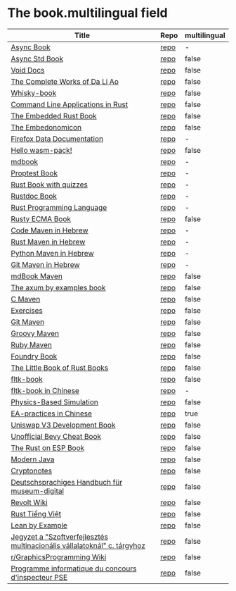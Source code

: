 # The book.multilingual field

| Title | Repo | multilingual |
|-------|------|-------------|
| [Async Book](https://rust-lang.github.io/async-book/index.html) | [repo](https://github.com/rust-lang/async-book) | - | 
| [Async Std Book](https://book.async.rs/) | [repo](https://github.com/async-rs/async-std) | false | 
| [Void Docs](https://docs.voidlinux.org/) | [repo](https://github.com/void-linux/void-docs) | false | 
| [The Complete Works of Da Li Ao](https://whatot.github.io/leeao/index.html) | [repo](https://github.com/whatot/leeao) | false | 
| [Whisky-book](https://docs.getwhisky.app/) | [repo](https://github.com/whisky-app/whisky-book) | false | 
| [Command Line Applications in Rust](https://rust-cli.github.io/book/index.html) | [repo](https://github.com/rust-cli/book) | false | 
| [The Embedded Rust Book](https://docs.rust-embedded.org/book/index.html) | [repo](https://github.com/rust-embedded/book) | false | 
| [The Embedonomicon](https://docs.rust-embedded.org/embedonomicon/index.html) | [repo](https://github.com/rust-embedded/embedonomicon) | false | 
| [Firefox Data Documentation]() | [repo](https://github.com/mozilla/data-docs) | - | 
| [Hello wasm-pack!](https://rustwasm.github.io/wasm-pack/book/) | [repo](https://github.com/rustwasm/wasm-pack) | false | 
| [mdbook](https://rust-lang.github.io/mdBook/) | [repo](https://github.com/rust-lang/mdbook) | - | 
| [Proptest Book](https://altsysrq.github.io/proptest-book/intro.html) | [repo](https://github.com/proptest-rs/proptest) | - | 
| [Rust Book with quizzes](https://rust-book.cs.brown.edu/) | [repo](https://github.com/cognitive-engineering-lab/rust-book) | - | 
| [Rustdoc Book](https://doc.rust-lang.org/stable/rustdoc/) | [repo](https://github.com/rust-lang/rust) | - | 
| [Rust Programming Language](https://doc.rust-lang.org/book/) | [repo](https://github.com/rust-lang/book) | - | 
| [Rusty ECMA Book](https://rusty-ecma.github.io/rusty-ecma-book/) | [repo](https://github.com/rusty-ecma/rusty-ecma-book) | false | 
| [Code Maven in Hebrew](https://he.code-maven.com/) | [repo](https://github.com/szabgab/he.code-maven.com) | - | 
| [Rust Maven in Hebrew](https://rust-he.code-maven.com/) | [repo](https://github.com/szabgab/rust-he.code-maven.com) | - | 
| [Python Maven in Hebrew](https://python-he.code-maven.com/) | [repo](https://github.com/szabgab/python-he.code-maven.com) | - | 
| [Git Maven in Hebrew](https://git-he.code-maven.com/) | [repo](https://github.com/szabgab/git-he.code-maven.com) | - | 
| [mdBook Maven](https://mdbook.code-maven.com/) | [repo](https://github.com/szabgab/mdbook.code-maven.com) | false | 
| [The axum by examples book](https://axum.code-maven.com/) | [repo](https://github.com/szabgab/axum) | false | 
| [C Maven](https://c.code-maven.com/) | [repo](https://github.com/szabgab/c.code-maven.com) | false | 
| [Exercises](https://exercises.code-maven.com/) | [repo](https://github.com/szabgab/exercises.code-maven.com) | false | 
| [Git Maven](https://git.code-maven.com/) | [repo](https://github.com/szabgab/git.code-maven.com) | false | 
| [Groovy Maven](https://groovy.code-maven.com/) | [repo](https://github.com/szabgab/groovy.code-maven.com) | false | 
| [Ruby Maven](https://ruby.code-maven.com/) | [repo](https://github.com/szabgab/ruby.code-maven.com) | false | 
| [Foundry Book](https://book.getfoundry.sh/) | [repo](https://github.com/foundry-rs/book) | false | 
| [The Little Book of Rust Books](https://lborb.github.io/book/) | [repo](https://github.com/lborb/book) | false | 
| [fltk-book](https://fltk-rs.github.io/fltk-book/) | [repo](https://github.com/fltk-rs/fltk-book) | false | 
| [fltk-book in Chinese](https://fltk.flatig.vip/) | [repo](https://github.com/flatigers/fltk-book-zh) | - | 
| [Physics-Based Simulation]() | [repo](https://github.com/phys-sim-book/mdbook-src) | false | 
| [EA-practices in Chinese]() | [repo](https://github.com/tonydeng/ea-practices) | true | 
| [Uniswap V3 Development Book](https://uniswapv3book.com/) | [repo](https://github.com/jeiwan/uniswapv3-book) | false | 
| [Unofficial Bevy Cheat Book](https://bevy-cheatbook.github.io/) | [repo](https://github.com/bevy-cheatbook/bevy-cheatbook) | false | 
| [The Rust on ESP Book](https://docs.esp-rs.org/book/) | [repo](https://github.com/esp-rs/book) | false | 
| [Modern Java](https://together-java.github.io/ModernJava/) | [repo](https://github.com/together-java/modernjava) | false | 
| [Cryptonotes](https://crypto.erhant.me/) | [repo](https://github.com/erhant/crypto-notes) | false | 
| [Deutschsprachiges Handbuch für museum-digital](https://de.handbook.museum-digital.info/) | [repo](https://github.com/museum-digital/handbook-de) | false | 
| [Revolt Wiki](https://developers.revolt.chat/) | [repo](https://github.com/revoltchat/wiki) | false | 
| [Rust Tiếng Việt](https://rust-tieng-viet.github.io/) | [repo](https://github.com/rust-tieng-viet/rust-tieng-viet.github.io) | false | 
| [Lean by Example](https://lean-ja.github.io/lean-by-example/) | [repo](https://github.com/lean-ja/lean-by-example) | false | 
| [Jegyzet a "Szoftverfejlesztés multinacionális vállalatoknál" c. tárgyhoz](https://szfmv2021-osz.github.io/handout/) | [repo](https://github.com/pintergreg/handout) | false | 
| [r/GraphicsProgramming Wiki](https://cody-duncan.github.io/r-graphicsprogramming-wiki/) | [repo](https://github.com/cody-duncan/r-graphicsprogramming-wiki) | false | 
| [Programme informatique du concours d'inspecteur PSE](https://mghrepo.github.io/pse-mdbook/) | [repo](https://github.com/mghrepo/pse-mdbook) | false | 
